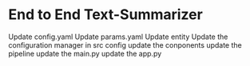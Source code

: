 # End to End Text-Summarizer

Update config.yaml
Update params.yaml
Update entity
Update the configuration manager in src config
update the conponents
update the pipeline
update the main.py
update the app.py